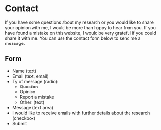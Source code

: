 # Contact
If you have some questions about my research or you would like to share your opinion with me, I would be more than happy to hear from you. If you have found a mistake on this website, I would be very grateful if you could share it with me. You can use the contact form below to send me a message.
## Form
- Name (text)
- Email (text, email)
- Ty of message (radio):
  - Question
  - Opinion
  - Report a mistake
  - Other: (text)
- Message (text area)
- I would like to receive emails with further details about the research (checkbox)
- Submit